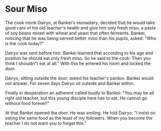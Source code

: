 # Sour Miso

The cook monk Dairyo, at Bankei's monastery, decided that he would take good care of his old teacher's health and give him only fresh miso, a paste of soy beans mixed with wheat and yeast that often ferments. Bankei, noticing that he was being served better miso than his pupils, asked: "Who is the cook today?"

Dairyo was sent before him. Bankei learned that according to his age and position he should eat only fresh miso. So he said to the cook: Then you think I shouldn"t eat at all." With this he entered his room and locked the door.

Dairyo, sitting outside the door, asked his teacher's pardon. Bankei would not answer. For seven days Dairyo sit outside and Bankei within.

Finally in desperation an adherent called loudly to Bankei: "You may be all right old teacher, but this young disciple here has to eat. He cannot go without food forever!"

At that Bankei opened the door. He was smiling. He told Dairyo: "I insist on eating the same food as the least of my followers. When you become the teacher I do not want you to forget this."
